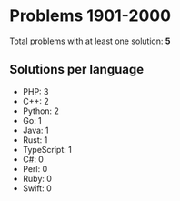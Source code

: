 # Problems 1901-2000

Total problems with at least one solution: **5**

## Solutions per language

- PHP: 3
- C++: 2
- Python: 2
- Go: 1
- Java: 1
- Rust: 1
- TypeScript: 1
- C#: 0
- Perl: 0
- Ruby: 0
- Swift: 0

